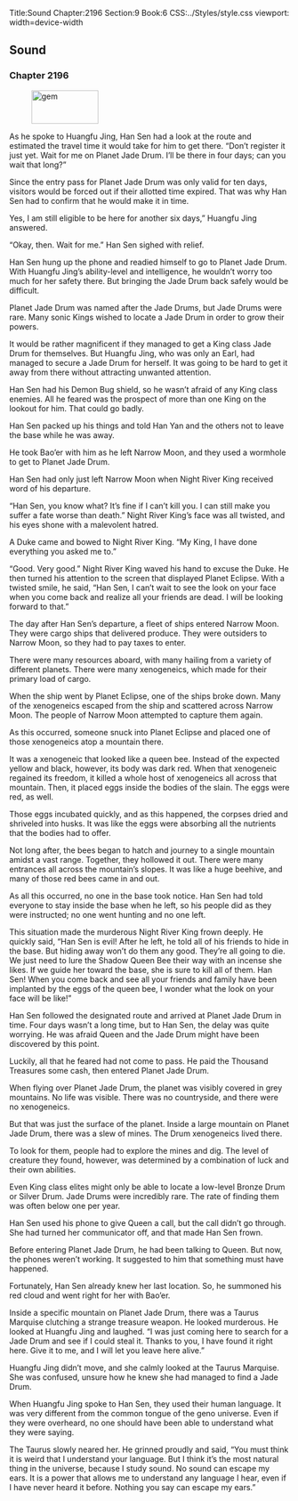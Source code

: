 Title:Sound 
Chapter:2196 
Section:9 
Book:6 
CSS:../Styles/style.css 
viewport: width=device-width
  
## Sound
### Chapter 2196
  
<figure>
	<img src="../Images/gem.gif" alt="gem" id="gem" width="120" height="60" />
</figure>
  

  
As he spoke to Huangfu Jing, Han Sen had a look at the route and estimated the travel time it would take for him to get there. “Don’t register it just yet. Wait for me on Planet Jade Drum. I’ll be there in four days; can you wait that long?”

Since the entry pass for Planet Jade Drum was only valid for ten days, visitors would be forced out if their allotted time expired. That was why Han Sen had to confirm that he would make it in time.

Yes, I am still eligible to be here for another six days,” Huangfu Jing answered.

“Okay, then. Wait for me.” Han Sen sighed with relief.

Han Sen hung up the phone and readied himself to go to Planet Jade Drum. With Huangfu Jing’s ability-level and intelligence, he wouldn’t worry too much for her safety there. But bringing the Jade Drum back safely would be difficult.

Planet Jade Drum was named after the Jade Drums, but Jade Drums were rare. Many sonic Kings wished to locate a Jade Drum in order to grow their powers.

It would be rather magnificent if they managed to get a King class Jade Drum for themselves. But Huangfu Jing, who was only an Earl, had managed to secure a Jade Drum for herself. It was going to be hard to get it away from there without attracting unwanted attention.

Han Sen had his Demon Bug shield, so he wasn’t afraid of any King class enemies. All he feared was the prospect of more than one King on the lookout for him. That could go badly.

Han Sen packed up his things and told Han Yan and the others not to leave the base while he was away.

He took Bao’er with him as he left Narrow Moon, and they used a wormhole to get to Planet Jade Drum.

Han Sen had only just left Narrow Moon when Night River King received word of his departure.

“Han Sen, you know what? It’s fine if I can’t kill you. I can still make you suffer a fate worse than death.” Night River King’s face was all twisted, and his eyes shone with a malevolent hatred.

A Duke came and bowed to Night River King. “My King, I have done everything you asked me to.”

“Good. Very good.” Night River King waved his hand to excuse the Duke. He then turned his attention to the screen that displayed Planet Eclipse. With a twisted smile, he said, “Han Sen, I can’t wait to see the look on your face when you come back and realize all your friends are dead. I will be looking forward to that.”

The day after Han Sen’s departure, a fleet of ships entered Narrow Moon. They were cargo ships that delivered produce. They were outsiders to Narrow Moon, so they had to pay taxes to enter.

There were many resources aboard, with many hailing from a variety of different planets. There were many xenogeneics, which made for their primary load of cargo.

When the ship went by Planet Eclipse, one of the ships broke down. Many of the xenogeneics escaped from the ship and scattered across Narrow Moon. The people of Narrow Moon attempted to capture them again.

As this occurred, someone snuck into Planet Eclipse and placed one of those xenogeneics atop a mountain there.

It was a xenogeneic that looked like a queen bee. Instead of the expected yellow and black, however, its body was dark red. When that xenogeneic regained its freedom, it killed a whole host of xenogeneics all across that mountain. Then, it placed eggs inside the bodies of the slain. The eggs were red, as well.

Those eggs incubated quickly, and as this happened, the corpses dried and shriveled into husks. It was like the eggs were absorbing all the nutrients that the bodies had to offer.

Not long after, the bees began to hatch and journey to a single mountain amidst a vast range. Together, they hollowed it out. There were many entrances all across the mountain’s slopes. It was like a huge beehive, and many of those red bees came in and out.

As all this occurred, no one in the base took notice. Han Sen had told everyone to stay inside the base when he left, so his people did as they were instructed; no one went hunting and no one left.

This situation made the murderous Night River King frown deeply. He quickly said, “Han Sen is evil! After he left, he told all of his friends to hide in the base. But hiding away won’t do them any good. They’re all going to die. We just need to lure the Shadow Queen Bee their way with an incense she likes. If we guide her toward the base, she is sure to kill all of them. Han Sen! When you come back and see all your friends and family have been implanted by the eggs of the queen bee, I wonder what the look on your face will be like!”

Han Sen followed the designated route and arrived at Planet Jade Drum in time. Four days wasn’t a long time, but to Han Sen, the delay was quite worrying. He was afraid Queen and the Jade Drum might have been discovered by this point.

Luckily, all that he feared had not come to pass. He paid the Thousand Treasures some cash, then entered Planet Jade Drum.

When flying over Planet Jade Drum, the planet was visibly covered in grey mountains. No life was visible. There was no countryside, and there were no xenogeneics.

But that was just the surface of the planet. Inside a large mountain on Planet Jade Drum, there was a slew of mines. The Drum xenogeneics lived there.

To look for them, people had to explore the mines and dig. The level of creature they found, however, was determined by a combination of luck and their own abilities.

Even King class elites might only be able to locate a low-level Bronze Drum or Silver Drum. Jade Drums were incredibly rare. The rate of finding them was often below one per year.

Han Sen used his phone to give Queen a call, but the call didn’t go through. She had turned her communicator off, and that made Han Sen frown.

Before entering Planet Jade Drum, he had been talking to Queen. But now, the phones weren’t working. It suggested to him that something must have happened.

Fortunately, Han Sen already knew her last location. So, he summoned his red cloud and went right for her with Bao’er.

Inside a specific mountain on Planet Jade Drum, there was a Taurus Marquise clutching a strange treasure weapon. He looked murderous. He looked at Huangfu Jing and laughed. “I was just coming here to search for a Jade Drum and see if I could steal it. Thanks to you, I have found it right here. Give it to me, and I will let you leave here alive.”

Huangfu Jing didn’t move, and she calmly looked at the Taurus Marquise. She was confused, unsure how he knew she had managed to find a Jade Drum.

When Huangfu Jing spoke to Han Sen, they used their human language. It was very different from the common tongue of the geno universe. Even if they were overheard, no one should have been able to understand what they were saying.

The Taurus slowly neared her. He grinned proudly and said, “You must think it is weird that I understand your language. But I think it’s the most natural thing in the universe, because I study sound. No sound can escape my ears. It is a power that allows me to understand any language I hear, even if I have never heard it before. Nothing you say can escape my ears.”